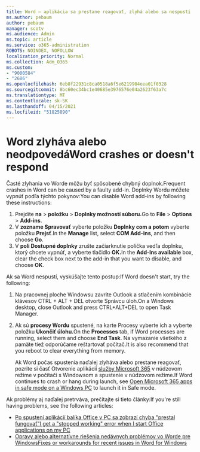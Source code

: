 ```yaml
---
title: Word – aplikácia sa prestane reagovať, zlyhá alebo sa nespustí
ms.author: pebaum
author: pebaum
manager: scotv
ms.audience: Admin
ms.topic: article
ms.service: o365-administration
ROBOTS: NOINDEX, NOFOLLOW
localization_priority: Normal
ms.collection: Adm_O365
ms.custom:
- "9000584"
- "2686"
ms.openlocfilehash: 6eb8f22931c8ca0518a6f5e6219904eea01f0328
ms.sourcegitcommit: 8bc60ec34bc1e40685e3976576e04a2623f63a7c
ms.translationtype: MT
ms.contentlocale: sk-SK
ms.lasthandoff: 04/15/2021
ms.locfileid: "51825890"
---
```

# <a name="word-crashes-or-doesnt-respond"></a><span data-ttu-id="1418b-102">Word zlyháva alebo neodpovedá</span><span class="sxs-lookup"><span data-stu-id="1418b-102">Word crashes or doesn't respond</span></span>

<span data-ttu-id="1418b-103">Časté zlyhania vo Worde môžu byť spôsobené chybný doplnok.</span><span class="sxs-lookup"><span data-stu-id="1418b-103">Frequent crashes in Word can be caused by a faulty add-in.</span></span> <span data-ttu-id="1418b-104">Doplnky Wordu môžete vypnúť podľa týchto pokynov:</span><span class="sxs-lookup"><span data-stu-id="1418b-104">You can disable Word add-ins by following these instructions:</span></span>

1. <span data-ttu-id="1418b-105">Prejdite **na**  >  **položku**  >  **Doplnky možností súboru.**</span><span class="sxs-lookup"><span data-stu-id="1418b-105">Go to **File** > **Options** > **Add-ins**.</span></span>
2. <span data-ttu-id="1418b-106">V **zozname Spravovať** vyberte položku **Doplnky com a potom** vyberte položku **Prejsť**.</span><span class="sxs-lookup"><span data-stu-id="1418b-106">In the **Manage** list, select **COM Add-ins**, and then choose **Go**.</span></span>
3. <span data-ttu-id="1418b-107">V **poli Dostupné doplnky** zrušte začiarknutie políčka vedľa doplnku, ktorý chcete vypnúť, a vyberte tlačidlo **OK.**</span><span class="sxs-lookup"><span data-stu-id="1418b-107">In the **Add-Ins available** box, clear the check box next to the add-in that you want to disable, and choose **OK**.</span></span>

<span data-ttu-id="1418b-108">Ak sa Word nespustí, vyskúšajte tento postup:</span><span class="sxs-lookup"><span data-stu-id="1418b-108">If Word doesn't start, try the following:</span></span>

1.   <span data-ttu-id="1418b-109">Na pracovnej ploche Windowsu zavrite Outlook a stlačením kombinácie klávesov CTRL + ALT + DEL otvorte Správcu úloh.</span><span class="sxs-lookup"><span data-stu-id="1418b-109">On a Windows desktop, close Outlook and press CTRL+ALT+DEL to open Task Manager.</span></span> 
2. <span data-ttu-id="1418b-110">Ak sú **procesy Wordu** spustené, na karte Procesy vyberte ich a vyberte položku **Ukončiť úlohu.**</span><span class="sxs-lookup"><span data-stu-id="1418b-110">On the **Processes** tab, if Word processes are running, select them and choose **End Task**.</span></span> <span data-ttu-id="1418b-111">Na vymazanie všetkého z pamäte tiež odporúčame reštartovať počítač.</span><span class="sxs-lookup"><span data-stu-id="1418b-111">It is also recommend that you reboot to clear everything from memory.</span></span>

    <span data-ttu-id="1418b-112">Ak Word počas spustenia naďalej zlyháva alebo prestane reagovať, pozrite si časť Otvorenie aplikácií [služby Microsoft 365](https://support.office.com/article/Open-Office-apps-in-safe-mode-on-a-Windows-PC-dedf944a-5f4b-4afb-a453-528af4f7ac72) v núdzovom režime v počítači s Windowsom a spustenie v núdzovom režime.</span><span class="sxs-lookup"><span data-stu-id="1418b-112">If Word continues to crash or hang during launch, see [Open Microsoft 365 apps in safe mode on a Windows PC](https://support.office.com/article/Open-Office-apps-in-safe-mode-on-a-Windows-PC-dedf944a-5f4b-4afb-a453-528af4f7ac72) to launch it in Safe mode.</span></span>

<span data-ttu-id="1418b-113">Ak problémy aj naďalej pretrváva, prečítajte si tieto články:</span><span class="sxs-lookup"><span data-stu-id="1418b-113">If you're still having problems, see the following articles:</span></span> 
- [<span data-ttu-id="1418b-114">Po spustení aplikácií balíka Office v PC sa zobrazí chyba "prestal fungovať"</span><span class="sxs-lookup"><span data-stu-id="1418b-114">I get a "stopped working" error when I start Office applications on my PC</span></span>](https://support.office.com/article/52bd7985-4e99-4a35-84c8-2d9b8301a2fa)
- [<span data-ttu-id="1418b-115">Opravy alebo alternatívne riešenia nedávnych problémov vo Worde pre Windows</span><span class="sxs-lookup"><span data-stu-id="1418b-115">Fixes or workarounds for recent issues in Word for Windows</span></span>](https://support.office.com/article/bf6bf17c-2807-4871-83ce-e337ae8f0b86)